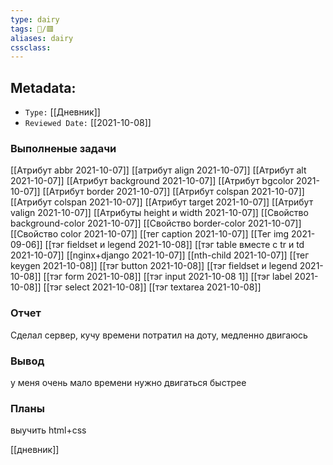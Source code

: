 ```yaml
---
type: dairy
tags: 📜️/🟥️
aliases: dairy
cssclass:
---
```


## Metadata:

- `Type:` [[Дневник]] 
- `Reviewed Date:` [[2021-10-08]]



### Выполненые задачи
[[Атрибут abbr 2021-10-07]]
[[атрибут align 2021-10-07]]
[[Атрибут alt 2021-10-07]]
[[Атрибут background 2021-10-07]]
[[Атрибут bgcolor 2021-10-07]]
[[Атрибут border 2021-10-07]]
[[Атрибут colspan 2021-10-07]]
[[Атрибут colspan 2021-10-07]]
[[Атрибут target 2021-10-07]]
[[Атрибут valign 2021-10-07]]
[[Атрибуты height и width 2021-10-07]]
[[Свойство background-color 2021-10-07]]
[[Свойство border-color 2021-10-07]]
[[Свойство color 2021-10-07]]
[[тег caption 2021-10-07]]
[[Тег img 2021-09-06]]
[[тэг fieldset и legend 2021-10-08]]
[[тэг table вместе с tr и td 2021-10-07]]
[[nginx+django 2021-10-07]]
[[nth-child 2021-10-07]]
[[тег keygen 2021-10-08]]
[[тэг button 2021-10-08]]
[[тэг fieldset и legend 2021-10-08]]
[[тэг form 2021-10-08]]
[[тэг input 2021-10-08 1]]
[[тэг label 2021-10-08]]
[[тэг select 2021-10-08]]
[[тэг textarea 2021-10-08]]

### Отчет
Сделал сервер, кучу времени потратил на доту, медленно двигаюсь



### Вывод
у меня очень мало времени нужно двигаться быстрее


### Планы

выучить html+css


[[дневник]]